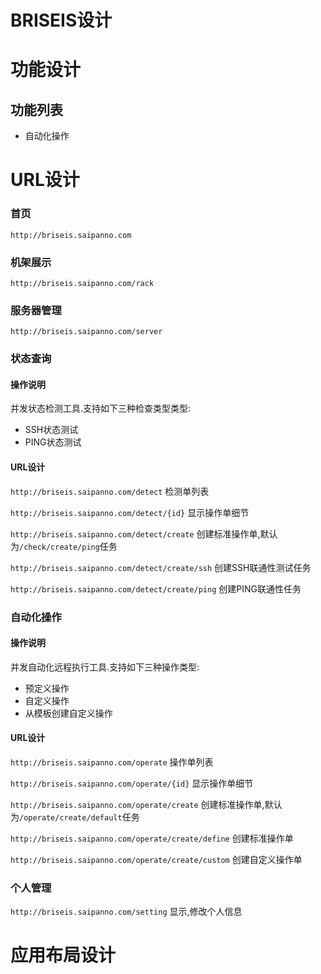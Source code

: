BRISEIS设计
===

# 功能设计

## 功能列表

* 自动化操作
        
# URL设计

### 首页

`http://briseis.saipanno.com`

### 机架展示

`http://briseis.saipanno.com/rack`

### 服务器管理

`http://briseis.saipanno.com/server`

### 状态查询

#### 操作说明

并发状态检测工具.支持如下三种检查类型类型:

* SSH状态测试
* PING状态测试

#### URL设计

`http://briseis.saipanno.com/detect`         检测单列表

`http://briseis.saipanno.com/detect/{id}`    显示操作单细节

`http://briseis.saipanno.com/detect/create`  创建标准操作单,默认为`/check/create/ping`任务

`http://briseis.saipanno.com/detect/create/ssh`  创建SSH联通性测试任务

`http://briseis.saipanno.com/detect/create/ping`    创建PING联通性任务

### 自动化操作

#### 操作说明

并发自动化远程执行工具.支持如下三种操作类型:

* 预定义操作
* 自定义操作
* 从模板创建自定义操作

#### URL设计

`http://briseis.saipanno.com/operate` 操作单列表

`http://briseis.saipanno.com/operate/{id}` 显示操作单细节

`http://briseis.saipanno.com/operate/create` 创建标准操作单,默认为`/operate/create/default`任务

`http://briseis.saipanno.com/operate/create/define`   创建标准操作单

`http://briseis.saipanno.com/operate/create/custom`   创建自定义操作单


### 个人管理

`http://briseis.saipanno.com/setting` 显示,修改个人信息


# 应用布局设计